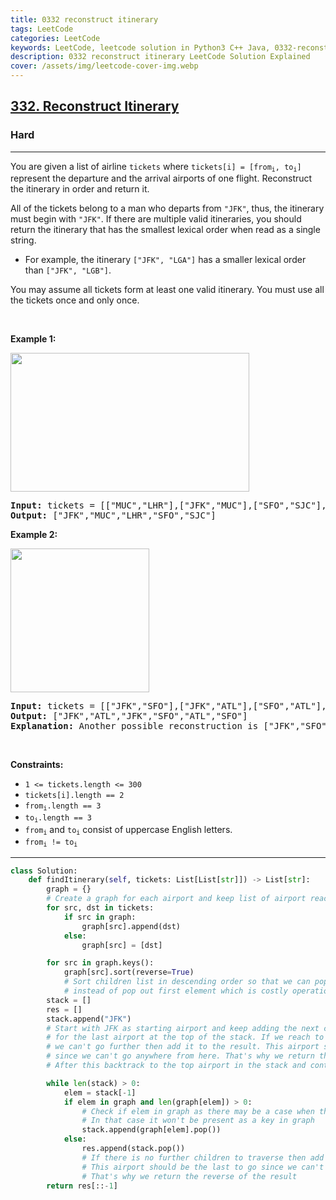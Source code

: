 ```yaml
---
title: 0332 reconstruct itinerary
tags: LeetCode
categories: LeetCode
keywords: LeetCode, leetcode solution in Python3 C++ Java, 0332-reconstruct-itinerary solution
description: 0332 reconstruct itinerary LeetCode Solution Explained
cover: /assets/img/leetcode-cover-img.webp
---
```



<h2><a href="https://leetcode.com/problems/reconstruct-itinerary/">332. Reconstruct Itinerary</a></h2><h3>Hard</h3><hr><div><p>You are given a list of airline <code>tickets</code> where <code>tickets[i] = [from<sub>i</sub>, to<sub>i</sub>]</code> represent the departure and the arrival airports of one flight. Reconstruct the itinerary in order and return it.</p>

<p>All of the tickets belong to a man who departs from <code>"JFK"</code>, thus, the itinerary must begin with <code>"JFK"</code>. If there are multiple valid itineraries, you should return the itinerary that has the smallest lexical order when read as a single string.</p>

<ul>
	<li>For example, the itinerary <code>["JFK", "LGA"]</code> has a smaller lexical order than <code>["JFK", "LGB"]</code>.</li>
</ul>

<p>You may assume all tickets form at least one valid itinerary. You must use all the tickets once and only once.</p>

<p>&nbsp;</p>
<p><strong class="example">Example 1:</strong></p>
<img alt="" src="https://assets.leetcode.com/uploads/2021/03/14/itinerary1-graph.jpg" style="width: 382px; height: 222px;">
<pre><strong>Input:</strong> tickets = [["MUC","LHR"],["JFK","MUC"],["SFO","SJC"],["LHR","SFO"]]
<strong>Output:</strong> ["JFK","MUC","LHR","SFO","SJC"]
</pre>

<p><strong class="example">Example 2:</strong></p>
<img alt="" src="https://assets.leetcode.com/uploads/2021/03/14/itinerary2-graph.jpg" style="width: 222px; height: 230px;">
<pre><strong>Input:</strong> tickets = [["JFK","SFO"],["JFK","ATL"],["SFO","ATL"],["ATL","JFK"],["ATL","SFO"]]
<strong>Output:</strong> ["JFK","ATL","JFK","SFO","ATL","SFO"]
<strong>Explanation:</strong> Another possible reconstruction is ["JFK","SFO","ATL","JFK","ATL","SFO"] but it is larger in lexical order.
</pre>

<p>&nbsp;</p>
<p><strong>Constraints:</strong></p>

<ul>
	<li><code>1 &lt;= tickets.length &lt;= 300</code></li>
	<li><code>tickets[i].length == 2</code></li>
	<li><code>from<sub>i</sub>.length == 3</code></li>
	<li><code>to<sub>i</sub>.length == 3</code></li>
	<li><code>from<sub>i</sub></code> and <code>to<sub>i</sub></code> consist of uppercase English letters.</li>
	<li><code>from<sub>i</sub> != to<sub>i</sub></code></li>
</ul>
</div>

---




```python
class Solution:
    def findItinerary(self, tickets: List[List[str]]) -> List[str]:
        graph = {}
        # Create a graph for each airport and keep list of airport reachable from it
        for src, dst in tickets:
            if src in graph:
                graph[src].append(dst)
            else:
                graph[src] = [dst]

        for src in graph.keys():
            graph[src].sort(reverse=True)
            # Sort children list in descending order so that we can pop last element 
            # instead of pop out first element which is costly operation
        stack = []
        res = []
        stack.append("JFK")
        # Start with JFK as starting airport and keep adding the next child to traverse 
        # for the last airport at the top of the stack. If we reach to an airport from where 
        # we can't go further then add it to the result. This airport should be the last to go 
        # since we can't go anywhere from here. That's why we return the reverse of the result
        # After this backtrack to the top airport in the stack and continue to traaverse it's children

        while len(stack) > 0:
            elem = stack[-1]
            if elem in graph and len(graph[elem]) > 0: 
                # Check if elem in graph as there may be a case when there is no out edge from an airport 
                # In that case it won't be present as a key in graph
                stack.append(graph[elem].pop())
            else:
                res.append(stack.pop())
                # If there is no further children to traverse then add that airport to res
                # This airport should be the last to go since we can't anywhere from this
                # That's why we return the reverse of the result
        return res[::-1]

```
